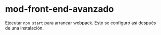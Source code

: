 # mod-front-end-avanzado

Ejecutar `npm start` para arrancar webpack.
Esto se configuró así después de una instalación.